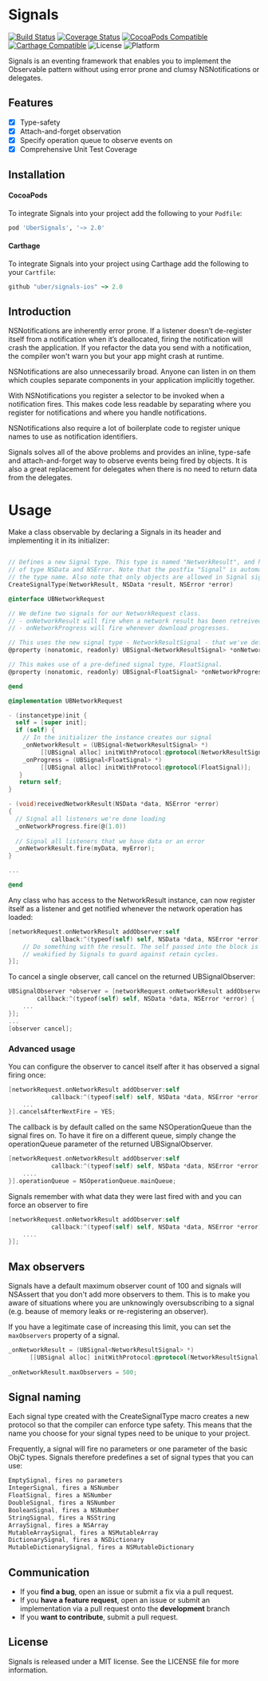 # Signals

[![Build Status](https://travis-ci.org/uber/signals-ios.svg?branch=master)](https://travis-ci.org/uber/signals-ios)
[![Coverage Status](https://coveralls.io/repos/uber/signals-ios/badge.svg?branch=master&service=github)](https://coveralls.io/github/uber/signals-ios?branch=master)
[![CocoaPods Compatible](https://img.shields.io/cocoapods/v/UberSignals.svg)](https://cocoapods.org/pods/UberSignals)
[![Carthage Compatible](https://img.shields.io/badge/Carthage-compatible-4BC51D.svg?style=flat)](https://github.com/Carthage/Carthage)
![License](https://img.shields.io/cocoapods/l/Signals.svg?style=flat&color=gray)
![Platform](https://img.shields.io/cocoapods/p/UberSignals.svg?style=flat)

Signals is an eventing framework that enables you to implement the Observable pattern without using error prone and clumsy NSNotifications or delegates.


## Features

- [x] Type-safety
- [x] Attach-and-forget observation
- [x] Specify operation queue to observe events on
- [x] Comprehensive Unit Test Coverage

## Installation
#### CocoaPods

To integrate Signals into your project add the following to your `Podfile`:

```ruby
pod 'UberSignals', '~> 2.0'
```

#### Carthage

To integrate Signals into your project using Carthage add the following to your `Cartfile`:

```ruby
github "uber/signals-ios" ~> 2.0
```

## Introduction

NSNotifications are inherently error prone. If a listener doesn’t de-register itself from a notification when it’s deallocated, firing the notification will crash the application. If you refactor the data you send with a notification, the compiler won't warn you but your app might crash at runtime.

NSNotifications are also unnecessarily broad. Anyone can listen in on them which couples separate components in your application implicitly together.

With NSNotifications you register a selector to be invoked when a notification fires. This makes code less readable by separating where you register for notifications and where you handle notifications.

NSNotifications also require a lot of boilerplate code to register unique names to use as notification identifiers.

Signals solves all of the above problems and provides an inline, type-safe and attach-and-forget way to observe events being fired by objects. It is also a great replacement for delegates when there is no need to return data from the delegates.

# Usage

Make a class observable by declaring a Signals in its header and implementing it in its initializer:

```objective-c

// Defines a new Signal type. This type is named "NetworkResult", and has two parameters 
// of type NSData and NSError. Note that the postfix "Signal" is automatically added to 
// the type name. Also note that only objects are allowed in Signal signatures.
CreateSignalType(NetworkResult, NSData *result, NSError *error)

@interface UBNetworkRequest

// We define two signals for our NetworkRequest class.
// - onNetworkResult will fire when a network result has been retreived.
// - onNetworkProgress will fire whenever download progresses.

// This uses the new signal type - NetworkResultSignal - that we've defined.
@property (nonatomic, readonly) UBSignal<NetworkResultSignal> *onNetworkResult;

// This makes use of a pre-defined signal type, FloatSignal.
@property (nonatomic, readonly) UBSignal<FloatSignal> *onNetworkProgress;

@end

@implementation UBNetworkRequest

- (instancetype)init {
  self = [super init];
  if (self) {
    // In the initializer the instance creates our signal
    _onNetworkResult = (UBSignal<NetworkResultSignal> *)
         [[UBSignal alloc] initWithProtocol:@protocol(NetworkResultSignal)];
    _onProgress = (UBSignal<FloatSignal> *)
         [[UBSignal alloc] initWithProtocol:@protocol(FloatSignal)];
   }
   return self;
}

- (void)receivedNetworkResult(NSData *data, NSError *error) 
{
  // Signal all listeners we're done loading
  _onNetworkProgress.fire(@(1.0))
  
  // Signal all listeners that we have data or an error
  _onNetworkResult.fire(myData, myError);
}

...

@end
```

Any class who has access to the NetworkResult instance, can now register itself as a listener and get notified whenever the network operation has loaded:

```objective-c
[networkRequest.onNetworkResult addObserver:self 
            callback:^(typeof(self) self, NSData *data, NSError *error) {
    // Do something with the result. The self passed into the block is 
    // weakified by Signals to guard against retain cycles.
}];
```

To cancel a single observer, call cancel on the returned UBSignalObserver:

```objective-c
UBSignalObserver *observer = [networkRequest.onNetworkResult addObserver:self 
        callback:^(typeof(self) self, NSData *data, NSError *error) {
    ...
}];
...
[observer cancel];
```

### Advanced usage

You can configure the observer to cancel itself after it has observed a signal firing once:

```objective-c
[networkRequest.onNetworkResult addObserver:self 
            callback:^(typeof(self) self, NSData *data, NSError *error) {
    ...
}].cancelsAfterNextFire = YES;
```

The callback is by default called on the same NSOperationQueue than the signal fires on. To have it fire on a different queue, simply change the operationQueue parameter of the returned UBSignalObserver.

```objective-c
[networkRequest.onNetworkResult addObserver:self 
            callback:^(typeof(self) self, NSData *data, NSError *error) {
    ....
}].operationQueue = NSOperationQueue.mainQueue;
```

Signals remember with what data they were last fired with and you can force an observer to fire

```objective-c
[networkRequest.onNetworkResult addObserver:self 
            callback:^(typeof(self) self, NSData *data, NSError *error) {
    ....
}];
```


## Max observers

Signals have a default maximum observer count of 100 and signals will NSAssert that you don't add more observers to them. This is to make you aware of situations where you are unknowingly oversubscribing to a signal (e.g. beause of memory leaks or re-registering an observer). 

If you have a legitimate case of increasing this limit, you can set the `maxObservers` property of a signal.

```objective-c
_onNetworkResult = (UBSignal<NetworkResultSignal> *)
      [[UBSignal alloc] initWithProtocol:@protocol(NetworkResultSignal)];
      
_onNetworkResult.maxObservers = 500;
```


## Signal naming

Each signal type created with the CreateSignalType macro creates a new protocol so that the compiler can enforce type safety. This means that the name you choose for your signal types need to be unique to your project. 

Frequently, a signal will fire no parameters or one parameter of the basic ObjC types. Signals therefore predefines a set of signal types that you can use:

```objective-c
EmptySignal, fires no parameters
IntegerSignal, fires a NSNumber
FloatSignal, fires a NSNumber
DoubleSignal, fires a NSNumber
BooleanSignal, fires a NSNumber
StringSignal, fires a NSString
ArraySignal, fires a NSArray
MutableArraySignal, fires a NSMutableArray
DictionarySignal, fires a NSDictionary
MutableDictionarySignal, fires a NSMutableDictionary
```

## Communication

- If you **find a bug**, open an issue or submit a fix via a pull request.
- If you **have a feature request**, open an issue or submit an implementation via a pull request onto the **development** branch
- If you **want to contribute**, submit a pull request.

## License

Signals is released under a MIT license. See the LICENSE file for more information.
